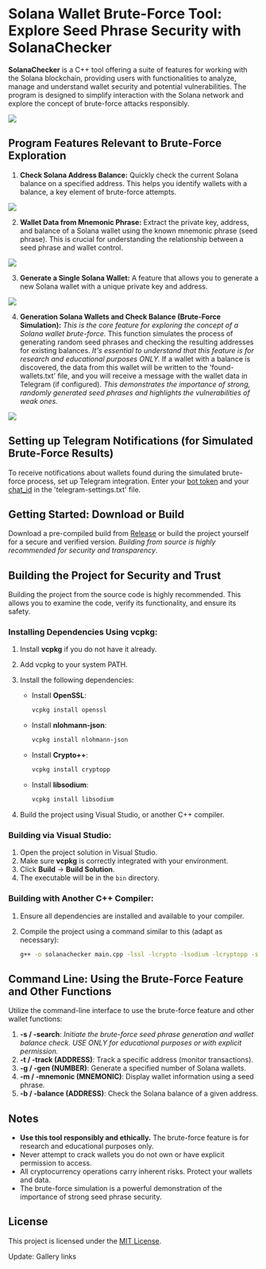 # Solana Wallet Brute-Force Tool: Explore Seed Phrase Security with SolanaChecker

**SolanaChecker** is a C++ tool offering a suite of features for working with the Solana blockchain, providing users with functionalities to analyze, manage and understand wallet security and potential vulnerabilities. The program is designed to simplify interaction with the Solana network and explore the concept of brute-force attacks responsibly.

<p align="left">
    <img src="/img/output.webp" />
</p>

## Program Features Relevant to Brute-Force Exploration

1.  **Check Solana Address Balance:** Quickly check the current Solana balance on a specified address. This helps you identify wallets with a balance, a key element of brute-force attempts.

<p align="left">
    <img src="/img/sidebar.webp" />
</p>

2.  **Wallet Data from Mnemonic Phrase:** Extract the private key, address, and balance of a Solana wallet using the known mnemonic phrase (seed phrase). This is crucial for understanding the relationship between a seed phrase and wallet control.

<p align="left">
    <img src="/img/line.webp" />
</p>

3.  **Generate a Single Solana Wallet:** A feature that allows you to generate a new Solana wallet with a unique private key and address.

<p align="left">
    <img src="/img/copy.webp" />
</p>

4.  **Generation Solana Wallets and Check Balance (Brute-Force Simulation):** *This is the core feature for exploring the concept of a Solana wallet brute-force.* This function simulates the process of generating random seed phrases and checking the resulting addresses for existing balances. *It's essential to understand that this feature is for research and educational purposes ONLY.* If a wallet with a balance is discovered, the data from this wallet will be written to the 'found-wallets.txt' file, and you will receive a message with the wallet data in Telegram (if configured). *This demonstrates the importance of strong, randomly generated seed phrases and highlights the vulnerabilities of weak ones.*

<p align="left">
    <img src="/img/activity.webp" />
</p>

## Setting up Telegram Notifications (for Simulated Brute-Force Results)

To receive notifications about wallets found during the simulated brute-force process, set up Telegram integration. Enter your [bot token](https://core.telegram.org/bots/tutorial#obtain-your-bot-token) and your [chat_id](https://t.me/getmyid_bot) in the 'telegram-settings.txt' file.

## Getting Started: Download or Build

Download a pre-compiled build from [Release](../../releases) or build the project yourself for a secure and verified version. *Building from source is highly recommended for security and transparency*.

## Building the Project for Security and Trust

Building the project from the source code is highly recommended. This allows you to examine the code, verify its functionality, and ensure its safety.

### Installing Dependencies Using vcpkg:

1.  Install **vcpkg** if you do not have it already.
2.  Add vcpkg to your system PATH.
3.  Install the following dependencies:

    -   Install **OpenSSL**:
        ```bash
        vcpkg install openssl
        ```

    -   Install **nlohmann-json**:
        ```bash
        vcpkg install nlohmann-json
        ```

    -   Install **Crypto++**:
        ```bash
        vcpkg install cryptopp
        ```

    -   Install **libsodium**:
        ```bash
        vcpkg install libsodium
        ```

4.  Build the project using Visual Studio, or another C++ compiler.

### Building via Visual Studio:

1.  Open the project solution in Visual Studio.
2.  Make sure **vcpkg** is correctly integrated with your environment.
3.  Click **Build** -> **Build Solution**.
4.  The executable will be in the `bin` directory.

### Building with Another C++ Compiler:

1.  Ensure all dependencies are installed and available to your compiler.
2.  Compile the project using a command similar to this (adapt as necessary):

    ```bash
    g++ -o solanachecker main.cpp -lssl -lcrypto -lsodium -lcryptopp -std=c++17
    ```

## Command Line: Using the Brute-Force Feature and Other Functions

Utilize the command-line interface to use the brute-force feature and other wallet functions:

1.  **-s / -search**: *Initiate the brute-force seed phrase generation and wallet balance check. USE ONLY for educational purposes or with explicit permission.*
2.  **-t / -track (ADDRESS)**: Track a specific address (monitor transactions).
3.  **-g / -gen (NUMBER)**: Generate a specified number of Solana wallets.
4.  **-m / -mnemonic (MNEMONIC)**: Display wallet information using a seed phrase.
5.  **-b / -balance (ADDRESS)**: Check the Solana balance of a given address.

## Notes

*   **Use this tool responsibly and ethically.** The brute-force feature is for research and educational purposes only.
*   Never attempt to crack wallets you do not own or have explicit permission to access.
*   All cryptocurrency operations carry inherent risks. Protect your wallets and data.
*   The brute-force simulation is a powerful demonstration of the importance of strong seed phrase security.

## License

This project is licensed under the [MIT License](/LICENSE).



Update: Gallery links